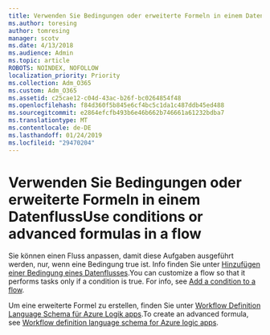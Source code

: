 ```yaml
---
title: Verwenden Sie Bedingungen oder erweiterte Formeln in einem Datenfluss
ms.author: toresing
author: tomresing
manager: scotv
ms.date: 4/13/2018
ms.audience: Admin
ms.topic: article
ROBOTS: NOINDEX, NOFOLLOW
localization_priority: Priority
ms.collection: Adm_O365
ms.custom: Adm_O365
ms.assetid: c25cae12-c04d-43ac-b26f-bc0264854f48
ms.openlocfilehash: f84d360f5b845e6cf4bc5c1da1c487ddb45ed488
ms.sourcegitcommit: e2864efcfb493b6e46b662b746661a61232bdba7
ms.translationtype: MT
ms.contentlocale: de-DE
ms.lasthandoff: 01/24/2019
ms.locfileid: "29470204"
---
```

# <a name="use-conditions-or-advanced-formulas-in-a-flow"></a><span data-ttu-id="5a27d-102">Verwenden Sie Bedingungen oder erweiterte Formeln in einem Datenfluss</span><span class="sxs-lookup"><span data-stu-id="5a27d-102">Use conditions or advanced formulas in a flow</span></span>

<span data-ttu-id="5a27d-p101">Sie können einen Fluss anpassen, damit diese Aufgaben ausgeführt werden, nur, wenn eine Bedingung true ist. Info finden Sie unter [Hinzufügen einer Bedingung eines Datenflusses](https://go.microsoft.com/fwlink/?linkid=872112).</span><span class="sxs-lookup"><span data-stu-id="5a27d-p101">You can customize a flow so that it performs tasks only if a condition is true. For info, see [Add a condition to a flow](https://go.microsoft.com/fwlink/?linkid=872112).</span></span>
  
<span data-ttu-id="5a27d-105">Um eine erweiterte Formel zu erstellen, finden Sie unter [Workflow Definition Language Schema für Azure Logik apps](https://aka.ms/logicexpressions).</span><span class="sxs-lookup"><span data-stu-id="5a27d-105">To create an advanced formula, see [Workflow definition language schema for Azure logic apps](https://aka.ms/logicexpressions).</span></span>
  

